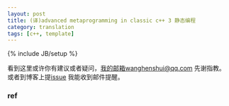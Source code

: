 ```yaml
---
layout: post
title: (译)advanced metaprogramming in classic c++ 3 静态编程
category: translation
tags: [c++, template]
---
```


{% include JB/setup %}



看到这里或许你有建议或者疑问，我的邮箱wanghenshui@qq.com 先谢指教。或者到博客上提[issue](https://github.com/wanghenshui/wanghenshui.github.io/issues/new) 我能收到邮件提醒。

### ref





